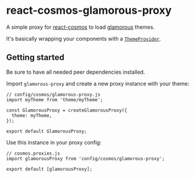 # react-cosmos-glamorous-proxy
A simple proxy for [react-cosmos](https://github.com/react-cosmos/react-cosmos) to load [glamorous](https://github.com/paypal/glamorous) themes.

It's basically wrapping your components with a [`ThemeProvider`](https://glamorous.rocks/advanced#theming).

## Getting started
Be sure to have all needed peer dependencies installed.

Import `glamorous-proxy` and create a new proxy instance with your theme:
```
// config/cosmos/glamorous-proxy.js
import myTheme from 'theme/myTheme';

const GlamorousProxy = createGlamorousProxy({
  theme: myTheme,
});

export default GlamorousProxy;
```

Use this instance in your proxy config:
```
// cosmos.proxies.js
import glamorousProxy from 'config/cosmos/glamorous-proxy';

export default [glamorousProxy];
```
